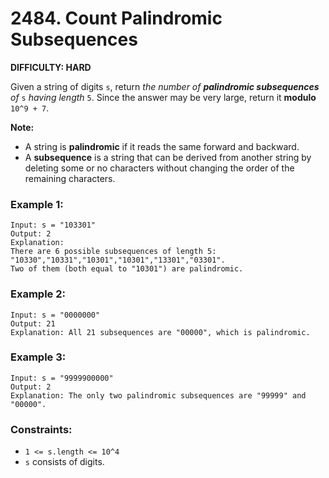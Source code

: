# 2484. Count Palindromic Subsequences

**DIFFICULTY: HARD**

Given a string of digits `s`, return *the number of **palindromic subsequences** of* `s` *having length* `5`. Since the answer may be very large, return it **modulo** `10^9 + 7`.

**Note:**

* A string is **palindromic** if it reads the same forward and backward.
* A **subsequence** is a string that can be derived from another string by deleting some or no characters without changing the order of the remaining characters.
 

### Example 1:
```
Input: s = "103301"
Output: 2
Explanation: 
There are 6 possible subsequences of length 5: "10330","10331","10301","10301","13301","03301". 
Two of them (both equal to "10301") are palindromic.
```

### Example 2:
```
Input: s = "0000000"
Output: 21
Explanation: All 21 subsequences are "00000", which is palindromic.
```

### Example 3:
```
Input: s = "9999900000"
Output: 2
Explanation: The only two palindromic subsequences are "99999" and "00000".
```
 

### Constraints:

* `1 <= s.length <= 10^4`
* `s` consists of digits.
